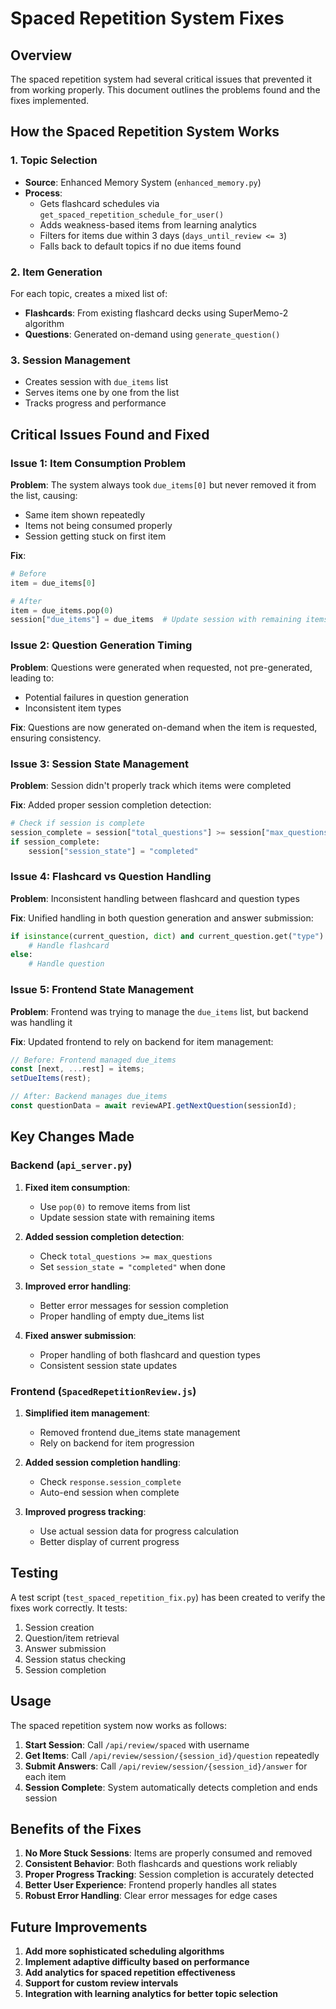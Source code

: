 # Spaced Repetition System Fixes

## Overview

The spaced repetition system had several critical issues that prevented it from working properly. This document outlines the problems found and the fixes implemented.

## How the Spaced Repetition System Works

### 1. Topic Selection
- **Source**: Enhanced Memory System (`enhanced_memory.py`)
- **Process**: 
  - Gets flashcard schedules via `get_spaced_repetition_schedule_for_user()`
  - Adds weakness-based items from learning analytics
  - Filters for items due within 3 days (`days_until_review <= 3`)
  - Falls back to default topics if no due items found

### 2. Item Generation
For each topic, creates a mixed list of:
- **Flashcards**: From existing flashcard decks using SuperMemo-2 algorithm
- **Questions**: Generated on-demand using `generate_question()`

### 3. Session Management
- Creates session with `due_items` list
- Serves items one by one from the list
- Tracks progress and performance

## Critical Issues Found and Fixed

### Issue 1: Item Consumption Problem
**Problem**: The system always took `due_items[0]` but never removed it from the list, causing:
- Same item shown repeatedly
- Items not being consumed properly
- Session getting stuck on first item

**Fix**: 
```python
# Before
item = due_items[0]

# After  
item = due_items.pop(0)
session["due_items"] = due_items  # Update session with remaining items
```

### Issue 2: Question Generation Timing
**Problem**: Questions were generated when requested, not pre-generated, leading to:
- Potential failures in question generation
- Inconsistent item types

**Fix**: Questions are now generated on-demand when the item is requested, ensuring consistency.

### Issue 3: Session State Management
**Problem**: Session didn't properly track which items were completed

**Fix**: Added proper session completion detection:
```python
# Check if session is complete
session_complete = session["total_questions"] >= session["max_questions"]
if session_complete:
    session["session_state"] = "completed"
```

### Issue 4: Flashcard vs Question Handling
**Problem**: Inconsistent handling between flashcard and question types

**Fix**: Unified handling in both question generation and answer submission:
```python
if isinstance(current_question, dict) and current_question.get("type") == "flashcard":
    # Handle flashcard
else:
    # Handle question
```

### Issue 5: Frontend State Management
**Problem**: Frontend was trying to manage the `due_items` list, but backend was handling it

**Fix**: Updated frontend to rely on backend for item management:
```javascript
// Before: Frontend managed due_items
const [next, ...rest] = items;
setDueItems(rest);

// After: Backend manages due_items
const questionData = await reviewAPI.getNextQuestion(sessionId);
```

## Key Changes Made

### Backend (`api_server.py`)

1. **Fixed item consumption**:
   - Use `pop(0)` to remove items from list
   - Update session state with remaining items

2. **Added session completion detection**:
   - Check `total_questions >= max_questions`
   - Set `session_state = "completed"` when done

3. **Improved error handling**:
   - Better error messages for session completion
   - Proper handling of empty due_items list

4. **Fixed answer submission**:
   - Proper handling of both flashcard and question types
   - Consistent session state updates

### Frontend (`SpacedRepetitionReview.js`)

1. **Simplified item management**:
   - Removed frontend due_items state management
   - Rely on backend for item progression

2. **Added session completion handling**:
   - Check `response.session_complete`
   - Auto-end session when complete

3. **Improved progress tracking**:
   - Use actual session data for progress calculation
   - Better display of current progress

## Testing

A test script (`test_spaced_repetition_fix.py`) has been created to verify the fixes work correctly. It tests:

1. Session creation
2. Question/item retrieval
3. Answer submission
4. Session status checking
5. Session completion

## Usage

The spaced repetition system now works as follows:

1. **Start Session**: Call `/api/review/spaced` with username
2. **Get Items**: Call `/api/review/session/{session_id}/question` repeatedly
3. **Submit Answers**: Call `/api/review/session/{session_id}/answer` for each item
4. **Session Complete**: System automatically detects completion and ends session

## Benefits of the Fixes

1. **No More Stuck Sessions**: Items are properly consumed and removed
2. **Consistent Behavior**: Both flashcards and questions work reliably
3. **Proper Progress Tracking**: Session completion is accurately detected
4. **Better User Experience**: Frontend properly handles all states
5. **Robust Error Handling**: Clear error messages for edge cases

## Future Improvements

1. **Add more sophisticated scheduling algorithms**
2. **Implement adaptive difficulty based on performance**
3. **Add analytics for spaced repetition effectiveness**
4. **Support for custom review intervals**
5. **Integration with learning analytics for better topic selection**